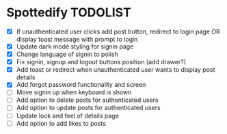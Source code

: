 # Spottedify TODOLIST

- [x] If unauthenticated user clicks add post button, redirect to login page OR display toast message with prompt to login
- [x] Update dark mode styling for signin page
- [x] Change language of signin to polish
- [x] Fix signin, signup and logout buttons position (add drawer?)
- [x] Add toast or redirect when unauthenticated user wants to display post details
- [x] Add forgot password functionality and screen
- [ ] Move signin up when keyboard is shown
- [ ] Add option to delete posts for authenticated users
- [ ] Add option to update posts for authenticated users
- [ ] Update look and feel of details page
- [ ] Add option to add likes to posts
